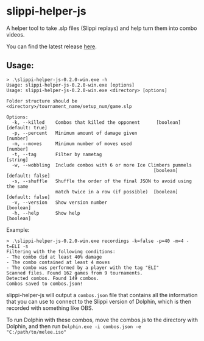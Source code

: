 # slippi-helper-js
A helper tool to take .slp files (Slippi replays) and help turn them into combo videos.

You can find the latest release [here](https://github.com/elicik/slippi-helper-js/releases).

## Usage:
```
> .\slippi-helper-js-0.2.0-win.exe -h
Usage: slippi-helper-js-0.2.0-win.exe [options]
Usage: slippi-helper-js-0.2.0-win.exe <directory> [options]

Folder structure should be <directory>/tournament_name/setup_num/game.slp

Options:
  -k, --killed    Combos that killed the opponent      [boolean] [default: true]
  -p, --percent   Minimum amount of damage given                        [number]
  -m, --moves     Minimum number of moves used                          [number]
  -t, --tag       Filter by nametag                                     [string]
  -w, --wobbling  Include combos with 6 or more Ice Climbers pummels
                                                      [boolean] [default: false]
  -s, --shuffle   Shuffle the order of the final JSON to avoid using the same
                  match twice in a row (if possible)  [boolean] [default: false]
  -v, --version   Show version number                                  [boolean]
  -h, --help      Show help                                            [boolean]
```
Example:
```
> .\slippi-helper-js-0.2.0-win.exe recordings -k=false -p=40 -m=4 -t=ELI -s
Filtering with the following conditions:
- The combo did at least 40% damage
- The combo contained at least 4 moves
- The combo was performed by a player with the tag "ELI"
Scanned files. Found 162 games from 9 tournaments.
Detected combos. Found 149 combos.
Combos saved to combos.json!
```


slippi-helper-js will output a ```combos.json``` file that contains all the information that you can use to connect to
the Slippi version of Dolphin, which is then recorded with something like OBS.

To run Dolphin with these combos, move the combos.js to the directory with Dolphin, and then run
```Dolphin.exe -i combos.json -e "C:/path/to/melee.iso"```
